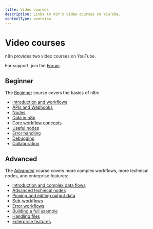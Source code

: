 ```yaml
---
title: Video courses
description: Links to n8n's video courses on YouTube.
contentType: overview
---
```


# Video courses

n8n provides two video courses on YouTube.

For support, join the [Forum](https://community.n8n.io/).

## Beginner

The [Beginner](https://www.youtube.com/playlist?list=PLlET0GsrLUL59YbxstZE71WszP3pVnZfI) course covers the basics of n8n:

- [Introduction and workflows](https://youtu.be/4BVTkqbn_tY?si=g2A5eD8kAoia5k6y)
- [APIs and Webhooks](https://youtu.be/y_cpFMF1pzk?si=zi3wM4W7nx8Jkcw3)
- [Nodes](https://youtu.be/rCPXBkeBWCQ?si=-T2iUsydwS5ym6yI)
- [Data in n8n](https://youtu.be/2YfWuNziPE4?si=4jB-fubG1_T0HXYx)
- [Core workflow concepts](https://youtu.be/kkrA7tGHYNo?si=mLVbuV98ohL5YVnm)
- [Useful nodes](https://youtu.be/Rmi-ckbMOQE?si=H_dF77uf5KJU7RtH)
- [Error handling](https://youtu.be/XEUVl3bbMhI?si=nUyaME5kyxe6daGO)
- [Debugging](https://youtu.be/Gxe_RfCRH-o?si=F-pAviLTIeL3-X13)
- [Collaboration](https://youtu.be/pI0W-0Qcwmo?si=X7sALFXo2e-cY9FQ)


## Advanced

The [Advanced](https://www.youtube.com/playlist?list=PLlET0GsrLUL5bxmx5c1H1Ms_OtOPYZIEG) course covers more complex workflows, more technical nodes, and enterprise features:

- [Introduction and complex data flows](https://youtu.be/TFTLMQLozCI?si=vX0ooIH1RmbsgAkC)
- [Advanced technical nodes](https://youtu.be/JM4jqYs4Fxo?si=YSNMeSay3C29C8HS)
- [Pinning and editing output data](https://youtu.be/zcNB8L4_9mA?si=LZJ9DlYDQQxL7eeP)
- [Sub-workflows](https://youtu.be/xr05Ie_Hkyg?si=rqqP8llttZPBjBeD)
- [Error workflows](https://youtu.be/77Ewdaby47M?si=6YRlC4nMgG4hVQPV)
- [Building a full example](https://youtu.be/wOKLEfeJLVE?si=YMW5t-PzPq7QKbPY)
- [Handling files](https://youtu.be/2RAZYNigqOY?si=9x4vLX2Qo08xx8vC)
- [Enterprise features](https://youtu.be/fXEubzmVJ_E?si=aK9_fI9tkF6F5CtB)
